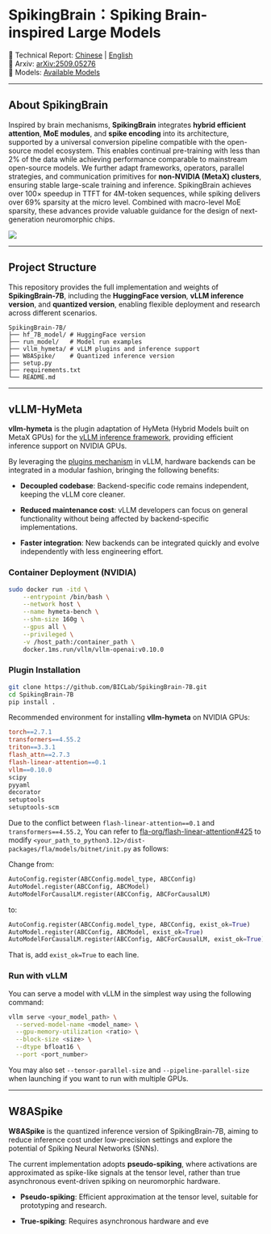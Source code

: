 # SpikingBrain：Spiking Brain-inspired Large Models

📄 Technical Report: [Chinese](SpikingBrain_Report_Chi.pdf) | [English](SpikingBrain_Report_Eng.pdf)  
🚀 Arxiv: [arXiv:2509.05276](https://www.arxiv.org/abs/2509.05276)  
🧩 Models: [Available Models](#available-models)   

---

## About SpikingBrain

Inspired by brain mechanisms, **SpikingBrain** integrates **hybrid efficient attention**, **MoE modules**, and **spike encoding** into its architecture, supported by a universal conversion pipeline compatible with the open-source model ecosystem. This enables continual pre-training with less than 2\% of the data while achieving performance comparable to mainstream open-source models. We further adapt frameworks, operators, parallel strategies, and communication primitives for **non-NVIDIA (MetaX) clusters**, ensuring stable large-scale training and inference. SpikingBrain achieves over 100× speedup in TTFT for 4M-token sequences, while spiking delivers over 69\% sparsity at the micro level. Combined with macro-level MoE sparsity, these advances provide valuable guidance for the design of next-generation neuromorphic chips.

![](assets/fig1.png)

---

## Project Structure
This repository provides the full implementation and weights of **SpikingBrain-7B**, including the **HuggingFace version**, **vLLM inference version**, and **quantized version**, enabling flexible deployment and research across different scenarios.

```
SpikingBrain-7B/
├── hf_7B_model/ # HuggingFace version
├── run_model/   # Model run examples
├── vllm_hymeta/ # vLLM plugins and inference support
├── W8ASpike/    # Quantized inference version
├── setup.py
├── requirements.txt 
└── README.md 
```

--- 

## vLLM-HyMeta

**vllm-hymeta** is the plugin adaptation of HyMeta (Hybrid Models built on MetaX GPUs) for the [vLLM inference framework](https://github.com/vllm-project/vllm/tree/main), providing efficient inference support on NVIDIA GPUs.

By leveraging the [plugins mechanism](https://blog.vllm.ai/2025/05/12/hardware-plugin.html) in vLLM, hardware backends can be integrated in a modular fashion, bringing the following benefits:

- **Decoupled codebase**: Backend-specific code remains independent, keeping the vLLM core cleaner.

- **Reduced maintenance cost**: vLLM developers can focus on general functionality without being affected by backend-specific implementations.

- **Faster integration**: New backends can be integrated quickly and evolve independently with less engineering effort.

### Container Deployment (NVIDIA)
```bash
sudo docker run -itd \
    --entrypoint /bin/bash \
    --network host \
    --name hymeta-bench \
    --shm-size 160g \
    --gpus all \
    --privileged \
    -v /host_path:/container_path \
    docker.1ms.run/vllm/vllm-openai:v0.10.0
```

### Plugin Installation
```bash
git clone https://github.com/BICLab/SpikingBrain-7B.git
cd SpikingBrain-7B
pip install .
```

Recommended environment for installing **vllm-hymeta** on NVIDIA GPUs:

```makefile
torch==2.7.1
transformers==4.55.2
triton==3.3.1
flash_attn==2.7.3
flash-linear-attention==0.1
vllm==0.10.0
scipy
pyyaml
decorator
setuptools
setuptools-scm
```

Due to the conflict between `flash-linear-attention==0.1` and `transformers==4.55.2`, You can refer to [fla-org/flash-linear-attention#425](https://github.com/fla-org/flash-linear-attention/issues/425) to modify `<your_path_to_python3.12>/dist-packages/fla/models/bitnet/init.py` as follows:

Change from:
```python
AutoConfig.register(ABCConfig.model_type, ABCConfig)
AutoModel.register(ABCConfig, ABCModel)
AutoModelForCausalLM.register(ABCConfig, ABCForCausalLM)
```
to:
```python
AutoConfig.register(ABCConfig.model_type, ABCConfig, exist_ok=True)
AutoModel.register(ABCConfig, ABCModel, exist_ok=True)
AutoModelForCausalLM.register(ABCConfig, ABCForCausalLM, exist_ok=True)
```
That is, add `exist_ok=True` to each line.

### Run with vLLM

You can serve a model with vLLM in the simplest way using the following command:

```bash
vllm serve <your_model_path> \
  --served-model-name <model_name> \
  --gpu-memory-utilization <ratio> \
  --block-size <size> \
  --dtype bfloat16 \
  --port <port_number>
```

You may also set `--tensor-parallel-size` and `--pipeline-parallel-size` when launching if you want to run with multiple GPUs. 

---

## W8ASpike

**W8ASpike** is the quantized inference version of SpikingBrain-7B, aiming to reduce inference cost under low-precision settings and explore the potential of Spiking Neural Networks (SNNs).

The current implementation adopts **pseudo-spiking**, where activations are approximated as spike-like signals at the tensor level, rather than true asynchronous event-driven spiking on neuromorphic hardware.

- **Pseudo-spiking**: Efficient approximation at the tensor level, suitable for prototyping and research.

- **True-spiking**: Requires asynchronous hardware and eve